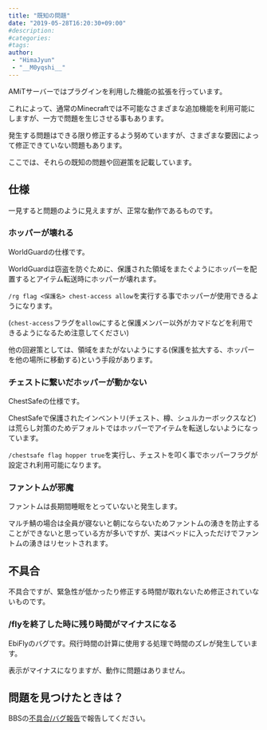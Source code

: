 ```yaml
---
title: "既知の問題"
date: "2019-05-28T16:20:30+09:00"
#description:
#categories:
#tags:
author:
 - "HimaJyun"
 - "__M0yqshi__"
---
```


AMiTサーバーではプラグインを利用した機能の拡張を行っています。

これによって、通常のMinecraftでは不可能なさまざまな追加機能を利用可能にしますが、一方で問題を生じさせる事もあります。

発生する問題はできる限り修正するよう努めていますが、さまざまな要因によって修正できていない問題もあります。

ここでは、それらの既知の問題や回避策を記載しています。

## 仕様
一見すると問題のように見えますが、正常な動作であるものです。

### ホッパーが壊れる
WorldGuardの仕様です。

WorldGuardは窃盗を防ぐために、保護された領域をまたぐようにホッパーを配置するとアイテム転送時にホッパーが壊れます。

`/rg flag <保護名> chest-access allow`を実行する事でホッパーが使用できるようになります。

(`chest-access`フラグを`allow`にすると保護メンバー以外がカマドなどを利用できるようになるため注意してください)

他の回避策としては、領域をまたがないようにする(保護を拡大する、ホッパーを他の場所に移動する)という手段があります。

### チェストに繋いだホッパーが動かない
ChestSafeの仕様です。

ChestSafeで保護されたインベントリ(チェスト、樽、シュルカーボックスなど)は荒らし対策のためデフォルトではホッパーでアイテムを転送しないようになっています。

`/chestsafe flag hopper true`を実行し、チェストを叩く事でホッパーフラグが設定され利用可能になります。

<!--### ボートやトロッコが勝手に壊れる
仕様です。

ボートやトロッコの乗り捨てが少なくないので、降りた際に自動で回収されるように設定しています。-->

### ファントムが邪魔
ファントムは長期間睡眠をとっていないと発生します。

マルチ鯖の場合は全員が寝ないと朝にならないためファントムの湧きを防止することができないと思っている方が多いですが、実はベッドに入っただけでファントムの湧きはリセットされます。

## 不具合
不具合ですが、緊急性が低かったり修正する時間が取れないため修正されていないものです。

### /flyを終了した時に残り時間がマイナスになる
EbiFlyのバグです。飛行時間の計算に使用する処理で時間のズレが発生しています。

表示がマイナスになりますが、動作に問題はありません。

## 問題を見つけたときは？
BBSの[不具合/バグ報告](/bbs/viewforum.php?f=10)で報告してください。
